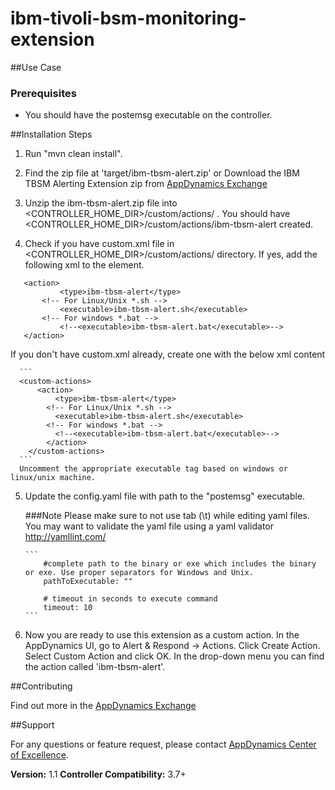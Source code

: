 ibm-tivoli-bsm-monitoring-extension
===================================

##Use Case



### Prerequisites

- You should have the postemsg executable on the controller.

##Installation Steps

 1. Run "mvn clean install". 

 2. Find the zip file at 'target/ibm-tbsm-alert.zip' or Download the IBM TBSM Alerting Extension zip from [AppDynamics Exchange](http://community.appdynamics.com/t5/AppDynamics-eXchange/idb-p/extensions)

 3. Unzip the ibm-tbsm-alert.zip file into <CONTROLLER_HOME_DIR>/custom/actions/ . You should have  <CONTROLLER_HOME_DIR>/custom/actions/ibm-tbsm-alert created.

 4. Check if you have custom.xml file in <CONTROLLER_HOME_DIR>/custom/actions/ directory. If yes, add the following xml to the <custom-actions> element.
 
   ```
      <action>
    		  <type>ibm-tbsm-alert</type>
          <!-- For Linux/Unix *.sh -->
     		  <executable>ibm-tbsm-alert.sh</executable>
          <!-- For windows *.bat -->
     		  <!--<executable>ibm-tbsm-alert.bat</executable>-->
      </action>
  ```
     
   If you don't have custom.xml already, create one with the below xml content
    
      ```
      <custom-actions>
          <action>
      		  <type>ibm-tbsm-alert</type>
            <!-- For Linux/Unix *.sh -->
       		  <executable>ibm-tbsm-alert.sh</executable>
            <!-- For windows *.bat -->
       		  <!--<executable>ibm-tbsm-alert.bat</executable>-->
     	    </action>
        </custom-actions>
      ```
      Uncomment the appropriate executable tag based on windows or linux/unix machine.
    
 5. Update the config.yaml file with path to the "postemsg" executable.

    ###Note
    Please make sure to not use tab (\t) while editing yaml files. You may want to validate the yaml file using a yaml validator http://yamllint.com/

    	
        ```	
            #complete path to the binary or exe which includes the binary or exe. Use proper separators for Windows and Unix.
            pathToExecutable: ""
            
            # timeout in seconds to execute command
            timeout: 10
        ```        
         



 6. Now you are ready to use this extension as a custom action. In the AppDynamics UI, go to Alert & Respond -> Actions. Click Create Action. Select Custom Action and click OK. In the drop-down menu you can find the action called 'ibm-tbsm-alert'.

##Contributing

Find out more in the [AppDynamics Exchange](http://community.appdynamics.com/t5/AppDynamics-eXchange/idb-p/extensions)

##Support

For any questions or feature request, please contact [AppDynamics Center of Excellence](mailto:ace-request@appdynamics.com).

**Version:** 1.1
**Controller Compatibility:** 3.7+

